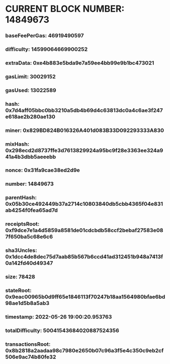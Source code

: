 # CURRENT BLOCK NUMBER: 14849673

### baseFeePerGas: 46919490597
### difficulty: 14599064669900252
### extraData: 0xe4b883e5bda9e7a59ee4bb99e9b1bc473021
### gasLimit: 30029152
### gasUsed: 13022589
### hash: 0x7d4aff05bbc0bb3210a5db4b69d4c63813dc0a4c6ae3f247e618ae2b280ae130
### miner: 0x829BD824B016326A401d083B33D092293333A830
### mixHash: 0x298ecd2d8737ffe3d7613829924a95bc9f28e3363ee324a941a4b3dbb5aeeebb
### nonce: 0x31fa9cae38ed2d9e
### number: 14849673
### parentHash: 0x05b30ce492449b37a2714c10803840db5cbb4365f04e831ab4254f0fea65ad7d
### receiptsRoot: 0xf9dce7e1a4d5859a8581de01cdcbdb58ccf2bebaf27583e087f650ba5c68e6c6
### sha3Uncles: 0x1dcc4de8dec75d7aab85b567b6ccd41ad312451b948a7413f0a142fd40d49347
### size: 78428
### stateRoot: 0x9eac00965b0d9ff65e1846113f70247b18aa1564980bfae6bd98ae1d5b8a5ab3
### timestamp: 2022-05-26 19:00:20.953763
### totalDifficulty: 50041543684020887524356
### transactionsRoot: 0x8b2818a2aadaa98c7980e2650b07c96a3f5e4c350c9eb2cf506e9ac74b80fe32
